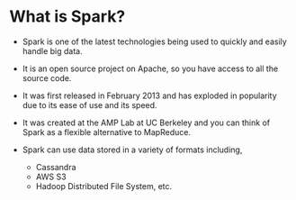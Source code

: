 # What is Spark?

- Spark is one of the latest technologies being used to quickly and easily handle big data.

- It is an open source project on Apache, so you have access to all the source code.

- It was first released in February 2013 and has exploded in popularity due to its ease of use and its speed.

- It was created at the AMP Lab at UC Berkeley and you can think of Spark as a flexible alternative to MapReduce.

- Spark can use data stored in a variety of formats including,

  - Cassandra
  - AWS S3
  - Hadoop Distributed File System, etc.
